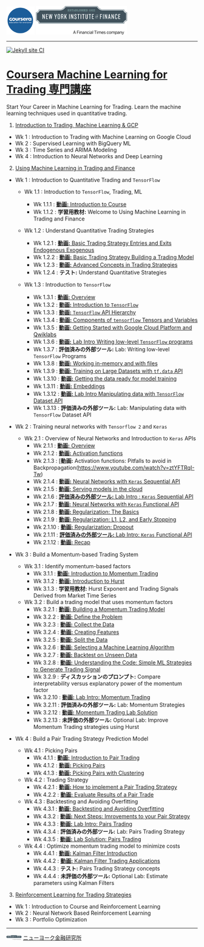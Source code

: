 <img src='figure/coursera.jpg' width='74'> <img src='figure/NYIF.jpeg' width='240'>

------

[![Jekyll site CI](https://github.com/englianhu/Coursera-Machine-Learning-for-Trading/actions/workflows/jekyll.yml/badge.svg)](https://github.com/englianhu/Coursera-Machine-Learning-for-Trading/actions/workflows/jekyll.yml)

# [Coursera Machine Learning for Trading 専門講座](https://www.coursera.org/specializations/machine-learning-trading?)

Start Your Career in Machine Learning for Trading. Learn the machine learning techniques used in quantitative trading.

1) [Introduction to Trading, Machine Learning & GCP](https://www.coursera.org/learn/introduction-trading-machine-learning-gcp?specialization=machine-learning-trading)

  - Wk 1 : Introduction to Trading with Machine Learning on Google Cloud
  - Wk 2 : Supervised Learning with BigQuery ML
  - Wk 3 : Time Series and ARIMA Modeling
  - Wk 4 : Introduction to Neural Networks and Deep Learning


2) [Using Machine Learning in Trading and Finance](https://www.coursera.org/learn/machine-learning-trading-finance)

  - Wk 1 : Introduction to Quantitative Trading and `TensorFlow`
    - Wk 1.1 : Introduction to `TensorFlow`, Trading, ML
      - Wk 1.1.1 : [**動画:** Introduction to Course](https://www.youtube.com/watch?v=HR9InPaahA0)
      - Wk 1.1.2 : **学習用教材:** Welcome to Using Machine Learning in Trading and Finance
      
    - Wk 1.2 : Understand Quantitative Trading Strategies
      - Wk 1.2.1 : [**動画:** Basic Trading Strategy Entries and Exits Endogenous Exogenous](https://www.youtube.com/watch?v=Ffmcq2HZz30)
      - Wk 1.2.2 : [**動画:** Basic Trading Strategy Building a Trading Model](https://www.youtube.com/watch?v=5kfVeUCa9EM)
      - Wk 1.2.3 : [**動画:** Advanced Concepts in Trading Strategies](https://www.youtube.com/watch?v=0dN8xWv674A)
      - Wk 1.2.4 : **テスト:** Understand Quantitative Strategies
      
    - Wk 1.3 : Introduction to `TensorFlow`
      - Wk 1.3.1 : [**動画:** Overview](https://www.youtube.com/watch?v=odC8-RAnslc)
      - Wk 1.3.2 : [**動画:** Introduction to `TensorFlow`](https://www.youtube.com/watch?v=_nNksFwPbZk)
      - Wk 1.3.3 : [**動画:** `TensorFlow` API Hierarchy](https://www.youtube.com/watch?v=5FHCRO22MzI)
      - Wk 1.3.4 : [**動画:** Components of `tensorflow` Tensors and Variables](https://www.youtube.com/watch?v=JuHPqzq6glU)
      - Wk 1.3.5 : [**動画:** Getting Started with Google Cloud Platform and Qwiklabs](https://www.youtube.com/watch?v=G1fs73llt_w)
      - Wk 1.3.6 : [**動画:** Lab Intro Writing low-level `TensorFlow` programs](https://www.youtube.com/watch?v=Chkgaa-k7aA)
      - Wk 1.3.7 : **評価済みの外部ツール:** Lab: Writing low-level `TensorFlow` Programs
      - Wk 1.3.8 : [**動画:** Working in-memory and with files](https://www.youtube.com/watch?v=LKlDWW7Coxo)
      - Wk 1.3.9 : [**動画:** Training on Large Datasets with `tf.data` API](https://www.youtube.com/watch?v=xgyRV6E02F4)
      - Wk 1.3.10 : [**動画:** Getting the data ready for model training](https://www.youtube.com/watch?v=IXXEfAJK-x4)
      - Wk 1.3.11 : [**動画:** Embeddings](https://www.youtube.com/watch?v=kpBPZwaxqFY)
      - Wk 1.3.12 : [**動画:** Lab Intro Manipulating data with `TensorFlow` Dataset API](https://www.youtube.com/watch?v=GmOpvxA0vI0)
      - Wk 1.3.13 : **評価済みの外部ツール:** Lab: Manipulating data with `TensorFlow` Dataset API

  - Wk 2 : Training neural networks with `Tensorflow 2` and `Keras`
    - Wk 2.1 : Overview of Neural Networks and Introduction to `Keras` APIs
      - Wk 2.1.1 : [**動画:** Overview](https://www.youtube.com/watch?v=LT_ZafVRSJ4)
      - Wk 2.1.2 : [**動画:** Activation functions](https://www.youtube.com/watch?v=hkFLCMDpd0A)
      - Wk 2.1.3 : [**動画:** Activation functions: Pitfalls to avoid in Backpropagation(https://www.youtube.com/watch?v=ztYFTRqI-Tw)
      - Wk 2.1.4 : [**動画:** Neural Networks with `Keras` Sequential API](https://www.youtube.com/watch?v=qWChK51Jitk)
      - Wk 2.1.5 : [**動画:** Serving models in the cloud](https://www.youtube.com/watch?v=uKfckc5JnYw)
      - Wk 2.1.6 : [**評価済みの外部ツール:** Lab Intro : `Keras` Sequential API](https://www.youtube.com/watch?v=6HysgE56ps4)
      - Wk 2.1.7 : [**動画:** Neural Networks with `Keras` Functional API](https://www.youtube.com/watch?v=0PdTjYd2yiM)
      - Wk 2.1.8 : [**動画:** Regularization: The Basics](https://www.youtube.com/watch?v=MEwWjLUHWZc)
      - Wk 2.1.9 : [**動画:** Regularization: L1, L2, and Early Stopping](https://www.youtube.com/watch?v=xjaRhdOBung)
      - Wk 2.1.10 : [**動画:** Regularization: Dropout](https://www.youtube.com/watch?v=x78vXgiVWfg)
      - Wk 2.1.11 : [**評価済みの外部ツール:** Lab Intro: `Keras` Functional API](https://www.youtube.com/watch?v=TeXjXzldKYM)
      - Wk 2.1.12 : [**動画:** Recap](https://www.youtube.com/watch?v=RLjIS43vpyM)
      
  - Wk 3 : Build a Momentum-based Trading System
    - Wk 3.1 : Identify momentum-based factors
      - Wk 3.1.1 : [**動画:** Introduction to Momentum Trading](https://www.youtube.com/watch?v=ADRrKM2VfEQ)
      - Wk 3.1.2 : [**動画:** Introduction to Hurst](https://www.youtube.com/watch?v=LCUC1e4MmZU)
      - Wk 3.1.3 : **学習用教材:** Hurst Exponent and Trading Signals Derived from Market Time Series
    - Wk 3.2 : Build a trading model that uses momentum factors
      - Wk 3.2.1 : [**動画:** Building a Momentum Trading Model](https://www.youtube.com/watch?v=ceuGOyrqmis)
      - Wk 3.2.2 : [**動画:** Define the Problem](https://www.youtube.com/watch?v=Y8teYAEaAxo)
      - Wk 3.2.3 : [**動画:** Collect the Data](https://www.youtube.com/watch?v=pq7QmLzRJFc)
      - Wk 3.2.4 : [**動画:** Creating Features](https://www.youtube.com/watch?v=Wkcnb4sV-X0)
      - Wk 3.2.5 : [**動画:** Split the Data](https://www.youtube.com/watch?v=PkiHSzcS8qc)
      - Wk 3.2.6 : [**動画:** Selecting a Machine Learning Algorithm](https://www.youtube.com/watch?v=NCh0iC8QgSg)
      - Wk 3.2.7 : [**動画:** Backtest on Unseen Data](https://www.youtube.com/watch?v=R5O1Hwkx--4)
      - Wk 3.2.8 : [**動画:** Understanding the Code: Simple ML Strategies to Generate Trading Signal](https://www.youtube.com/watch?v=qQnV-fpJLxA)
      - Wk 3.2.9 : **ディスカッションのプロンプト:** Compare interpretability versus explanatory power of the momentum factor
      - Wk 3.2.10 : [**動画:** Lab Intro: Momentum Trading](https://www.youtube.com/watch?v=_v2FEwPo_mg)
      - Wk 3.2.11 : **評価済みの外部ツール:** Lab: Momentum Strategies
      - Wk 3.2.12 : [**動画:** Momentum Trading Lab Solution](https://www.youtube.com/watch?v=MDkaCD80aIg)
      - Wk 3.2.13 : **未評価の外部ツール:** Optional Lab: Improve Momentum Trading strategies using Hurst
  - Wk 4 : Build a Pair Trading Strategy Prediction Model
    - Wk 4.1 : Picking Pairs
      - Wk 4.1.1 : [**動画:** Introduction to Pair Trading](https://www.youtube.com/watch?v=0Tpt6ahWa7g)
      - Wk 4.1.2 : [**動画:** Picking Pairs](https://www.youtube.com/watch?v=JdbjPjVECUc)
      - Wk 4.1.3 : [**動画:** Picking Pairs with Clustering](https://www.youtube.com/watch?v=ld7Yki6vZAk)
    - Wk 4.2 : Trading Strategy
      - Wk 4.2.1 : [**動画:** How to implement a Pair Trading Strategy](https://www.youtube.com/watch?v=kuINXkdE1Us)
      - Wk 4.2.2 : [**動画:** Evaluate Results of a Pair Trade](https://www.youtube.com/watch?v=trXXLzeDjzw)
    - Wk 4.3 : Backtesting and Avoiding Overfitting
      - Wk 4.3.1 : [**動画:** Backtesting and Avoiding Overfitting](https://www.youtube.com/watch?v=lYX8LXwQjmc)
      - Wk 4.3.2 : [**動画:** Next Steps: Imrovements to your Pair Strategy](https://www.youtube.com/watch?v=sBzvrEMNGZE)
      - Wk 4.3.3 : [**動画:** Lab Intro: Pairs Trading](https://www.youtube.com/watch?v=uGNf3C3HeDA)
      - Wk 4.3.4 : **評価済みの外部ツール:** Lab: Pairs Trading Strategy
      - Wk 4.3.5 : [**動画:** Lab Solution: Pairs Trading](https://www.youtube.com/watch?v=9XZZz7TYE18)
    - Wk 4.4 : Optimize momentum trading model to minimize costs
      - Wk 4.4.1 : [**動画:** Kalman Filter Introduction](https://www.youtube.com/watch?v=3fylBOJeleo)
      - Wk 4.4.2 : [**動画:** Kalman Filter Trading Applications](https://www.youtube.com/watch?v=hmKwjuZLpqg)
      - Wk 4.4.3 : **テスト:** Pairs Trading Strategy concepts
      - Wk 4.4.4 : **未評価の外部ツール:** Optional Lab: Estimate parameters using Kalman Filters


3) [Reinforcement Learning for Trading Strategies](https://www.coursera.org/learn/trading-strategies-reinforcement-learning?specialization=machine-learning-trading)

  - Wk 1 : Introduction to Course and Reinforcement Learning
  - Wk 2 : Neural Network Based Reinforcement Learning
  - Wk 3 : Portfolio Optimization

---

<img src='figure/NYIF.jpeg' width='40'> [ニューヨーク金融研究所](https://www.nyif.com)
